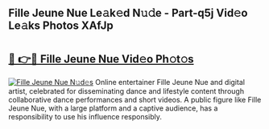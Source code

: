 ## Fille Jeune Nue Le𝚊k𝚎d N𝚞𝚍e - Part-q5j Vid𝚎o Le𝚊ks Photos XAfJp

# <h2><a href="http://fbb1tf.evod.top/?m=Fille+Jeune+Nue">🔗 👉🔴 Fille Jeune Nue Vid𝚎o Ph𝚘t𝚘s</a></h2>

[![Fille Jeune Nue N𝚞d𝚎s](https://i.imgur.com/8V9OHl7.gif)](http://fbb1tf.evod.top/?m=Fille+Jeune+Nue)
Online entertainer Fille Jeune Nue and digital artist, celebrated for disseminating dance and lifestyle content through collaborative dance performances and short videos. A public figure like Fille Jeune Nue, with a large platform and a captive audience, has a responsibility to use his influence responsibly. 
